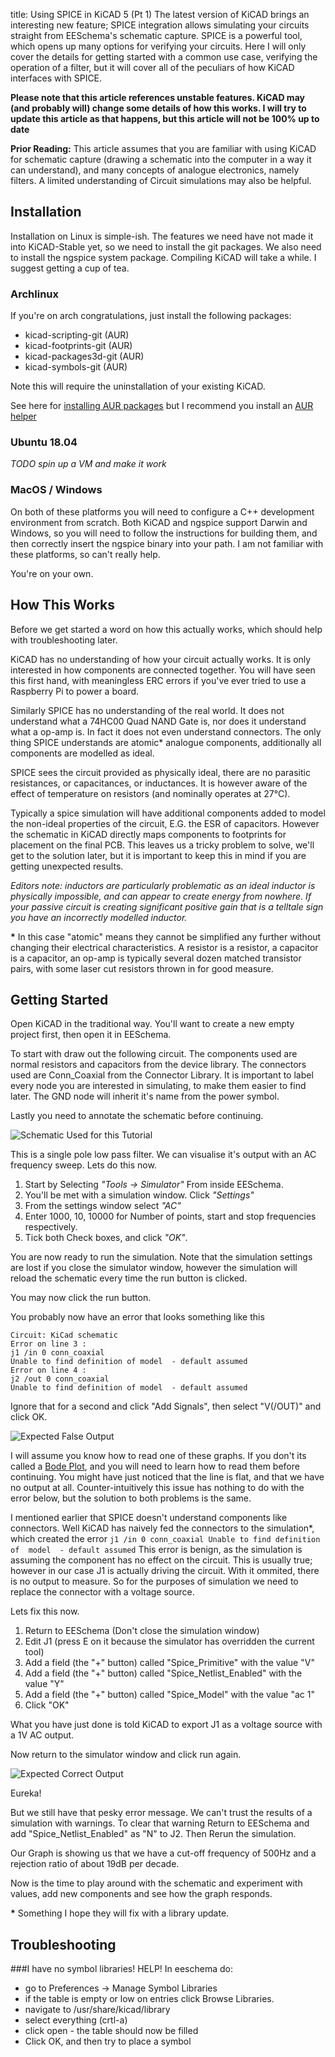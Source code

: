 title: Using SPICE in KiCAD 5 (Pt 1)
The latest version of KiCAD brings an interesting new feature; SPICE integration allows simulating your 
circuits straight from EESchema's schematic capture. SPICE is a powerful tool, which opens up many options 
for verifying your circuits. Here I will only cover the details for getting started with a common use case, 
verifying the operation of a filter, but it will cover all of the peculiars of how KiCAD interfaces with 
SPICE.

**Please note that this article references unstable features. KiCAD may (and probably will) change some 
details of how this works. I will try to update this article as that happens, but this article will not be 
100% up to date**

**Prior Reading:** This article assumes that you are familiar with using KiCAD for schematic capture (drawing 
a schematic into the computer in a way it can understand), and many concepts of analogue electronics, namely 
filters. A limited understanding of Circuit simulations may also be helpful.


Installation
------------
Installation on Linux is simple-ish. The features we need have not made it into KiCAD-Stable yet, so we need 
to install the git packages. We also need to install the ngspice system package. Compiling KiCAD will take a 
while. I suggest getting a cup of tea.
### Archlinux
If you're on arch congratulations, just install the following packages:

  * kicad-scripting-git (AUR)
  * kicad-footprints-git (AUR)
  * kicad-packages3d-git (AUR)
  * kicad-symbols-git (AUR)

Note this will require the uninstallation of your existing KiCAD. 

See here for [installing AUR packages](https://wiki.archlinux.org/index.php/Arch_User_Repository#Installing_packages) but I recommend you install an [AUR helper](https://wiki.archlinux.org/index.php/AUR_helpers)

### Ubuntu 18.04 
*TODO spin up a VM and make it work*

### MacOS / Windows
On both of these platforms you will need to configure a C++ development environment from scratch. Both KiCAD 
and ngspice support Darwin and Windows, so you will need to follow the instructions for building them, and 
then correctly insert the ngspice binary into your path. I am not familiar with these platforms, so can't 
really help. 

You're on your own. 

How This Works
--------------
Before we get started a word on how this actually works, which should help with troubleshooting later. 

KiCAD has no understanding of how your circuit actually works. It is only interested in how components are 
connected together. You will have seen this first hand, with meaningless ERC errors if you've ever tried to 
use a Raspberry Pi to power a board.

Similarly SPICE has no understanding of the real world. It does not understand what a 74HC00 Quad NAND Gate 
is, nor does it understand what a op-amp is. In fact it does not even understand connectors. The only thing 
SPICE understands are atomic* analogue components, additionally all components are modelled as ideal. 

SPICE sees the circuit provided as physically ideal, there are no parasitic resistances, or capacitances, or 
inductances. It is however aware of the effect of temperature on resistors (and nominally operates at 27°C). 

Typically a spice simulation will have additional components added to model the non-ideal properties of the 
circuit, E.G. the ESR of capacitors. However the schematic in KiCAD directly maps components to footprints 
for placement on the final PCB. This leaves us a tricky problem to solve, we'll get to the solution later, 
but it is important to keep this in mind if you are getting unexpected results. 

_Editors note: inductors are particularly problematic as an ideal inductor is physically impossible, and can 
appear to create energy from nowhere. If your passive circuit is creating significant positive gain that is a 
telltale sign you have an incorrectly modelled inductor._

__*__ In this case "atomic" means they cannot be simplified any further without changing their electrical 
characteristics. A resistor is a resistor, a capacitor is a capacitor, an op-amp is typically several dozen 
matched transistor pairs, with some laser cut resistors thrown in for good measure.

Getting Started
---------------
Open KiCAD in the traditional way. You'll want to create a new empty project first, then open it in EESchema.

To start with draw out the following circuit. The components used are normal resistors and capacitors from 
the device library. The connectors used are Conn_Coaxial from the Connector Library. It is important to label 
every node you are interested in simulating, to make them easier to find later. The GND node will inherit 
it's name from the power symbol.

Lastly you need to annotate the schematic before continuing. 

![Schematic Used for this Tutorial]({filename}./2018-07-09_UsingSpiceInKicad5_Circuit.png)

This is a single pole low pass filter. We can visualise it's output with an AC frequency sweep. Lets do this 
now.

  1. Start by Selecting *"Tools -> Simulator"* From inside EESchema. 
  2. You'll  be met with a simulation window. Click *"Settings"*
  3. From the settings window select *"AC"*
  4. Enter 1000, 10, 10000 for Number of points, start and stop frequencies respectively. 
  5. Tick both Check boxes, and click *"OK"*.

You are now ready to run the simulation. Note that the simulation settings are lost if you close the 
simulator window, however the simulation will reload the schematic every time the run button is clicked.

You may now click the run button. 

You probably now have an error that looks something like this 
```
Circuit: KiCad schematic
Error on line 3 :
j1 /in 0 conn_coaxial
Unable to find definition of model  - default assumed
Error on line 4 :
j2 /out 0 conn_coaxial
Unable to find definition of model  - default assumed
```

Ignore that for a second and click "Add Signals", then select "V(/OUT)" and click OK. 

![Expected False Output]({filename}./2018-07-09_UsingSpiceInKicad5_FalseOutput.png)

I will assume you know how to read one of these graphs. If you don't its called a 
[Bode Plot](https://en.wikipedia.org/wiki/Bode_plot), and you will need to learn how to read them 
before continuing. You might have just noticed that the line is flat, and that we have no output at all. 
Counter-intuitively this issue has nothing to do with the error below, but the solution to both problems is 
the same. 

I mentioned earlier that SPICE doesn't understand components like connectors. Well KiCAD has naively fed the 
connectors to the simulation*, which created the error `j1 /in 0 conn_coaxial Unable to find definition of 
model  - default assumed` This error is benign, as the simulation is assuming 
the component has no effect on the circuit. This is usually true; however in our case J1 is actually driving 
the circuit. With it ommited, there is no output to measure. So for the purposes of simulation we need to
replace the connector with a voltage source. 

Lets fix this now.

  1. Return to EESchema (Don't close the simulation window)
  2. Edit J1 (press E on it because the simulator has overridden the current tool)
  3. Add a field (the "+" button) called "Spice_Primitive" with the value "V"
  4. Add a field (the "+" button) called "Spice_Netlist_Enabled" with the value "Y"
  5. Add a field (the "+" button) called "Spice_Model" with the value "ac 1"
  6. Click "OK" 

What you have just done is told KiCAD to export J1 as a voltage source with a 1V AC output.

Now return to the simulator window and click run again.

![Expected Correct Output]({filename}./2018-07-09_UsingSpiceInKicad5_CorrectOutput.png)

Eureka!

But we still have that pesky error message. We can't trust the results of a simulation with warnings. To 
clear that warning Return to EESchema and add "Spice_Netlist_Enabled" as "N" to J2. Then Rerun the 
simulation. 

Our Graph is showing us that we have a cut-off frequency of 500Hz and a rejection ratio of about 19dB per 
decade. 

Now is the time to play around with the schematic and experiment with values, add new components and see how 
the graph responds.

__*__ Something I hope they will fix with a library update.

Troubleshooting
---------------
###I have no symbol libraries! HELP!
In eeschema do:

  - go to Preferences -> Manage Symbol Libraries
  - if the table is empty or low on entries click Browse Libraries.
  - navigate to /usr/share/kicad/library
  - select everything (crtl-a) 
  - click open - the table should now be filled
  - Click OK, and then try to place a symbol
